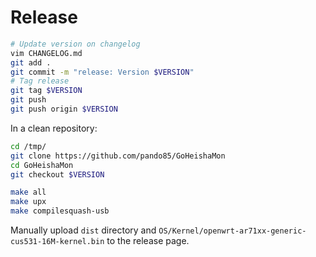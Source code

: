 # Release

```bash
# Update version on changelog
vim CHANGELOG.md
git add .
git commit -m "release: Version $VERSION"
# Tag release
git tag $VERSION
git push
git push origin $VERSION
```

In a clean repository:

```bash
cd /tmp/
git clone https://github.com/pando85/GoHeishaMon
cd GoHeishaMon
git checkout $VERSION

make all
make upx
make compilesquash-usb
```

Manually upload `dist` directory and `OS/Kernel/openwrt-ar71xx-generic-cus531-16M-kernel.bin` to the release page.
